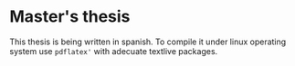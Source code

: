 # Master's thesis
This thesis is being written in spanish. To compile it under linux operating system use ```pdflatex'``` with adecuate textlive packages.

